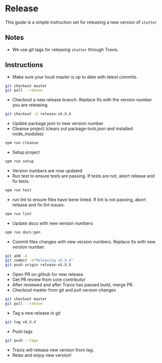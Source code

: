 # Release

This guide is a simple instruction set for releasing a new version of `stutter`


## Notes
- We use git tags for releasing `stutter` through Travis.

## Instructions
- Make sure your local master is up to date with latest commits.
```sh
git checkout master
git pull --rebase
```
- Checkout a new release branch. Replace Xs with the version number you are releasing.
```sh
git checkout -b release-vX.X.X
```
- Update package.json to new version number
- Cleanse project (clears out package-lock.json and installed node_modules)
```sh
npm run cleanse
```
- Setup project
```sh
npm run setup
```
- Version numbers are now updated
- Run test to ensure tests are passing. If tests are not, abort release and fix tests.
```sh
npm run test
```
- run lint to ensure files have bene linted. If lint is not passing, abort release and fix lint issues.
```sh
npm run lint
```
- Update docs with new version numbers
```sh
npm run docs:gen
```
- Commit files changes with new version numbers. Replace Xs with new version number.
```sh
git add -A
git commit -m"Releasing vX.X.X"
git push origin release-vX.X.X
```
- Open PR on github for new release
- Get PR review from core contributor
- After reviewed and after Travis has passed build, merge PR.
- Checkout master from git and pull version changes
```sh
git checkout master
git pull --rebase
```
- Tag a new release in git
```sh
git tag vX.X.X
```
- Push tags
```sh
git push --tags
```
- Travis will release new version from tag.
- Relax and enjoy new version!
